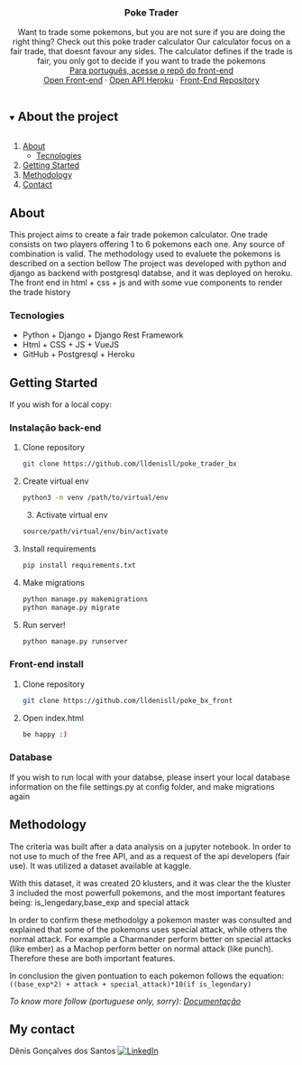 <h3 align="center">Poke Trader</h3>

  <p align="center">
    Want to trade some pokemons, but you are not sure if you are doing the right thing? Check out this poke trader calculator
    Our calculator focus on a fair trade, that doesnt favour any sides.
    The calculator defines if the trade is fair, you only got to decide if you want to trade the pokemons
    <br />
     <a href="https://github.com/lldenisll/poke_bx_front" targe="blank">Para português, acesse o repô do front-end</a>
    <br />
    <a href="https://lldenisll.github.io/poke_bx_front/index.html" targe="blank">Open Front-end</a>
    ·
    <a href="https://calm-inlet-80092.herokuapp.com/core/" targe="blank">Open API Heroku</a>
    ·
    <a href="https://github.com/lldenisll/poke_bx_front" targe="blank">Front-End Repository</a>
  </p>
</p>



<!-- TABLE OF CONTENTS -->
<details open="open">
  <summary><h2 style="display: inline-block">About the project</h2></summary>
  <ol>
    <li>
      <a href="#about">About</a>
      <ul>
        <li><a href="#tecnologies">Tecnologies</a></li>
      </ul>
    </li>
    <li>
      <a href="#getting-started">Getting Started</a>
    </li>
    <li><a href="#methodology">Methodology</a></li>
    <li><a href="#my-contact">Contact</a></li>
  </ol>
</details>



<!-- ABOUT THE PROJECT -->
## About
This project aims to create a fair trade pokemon calculator. One trade consists on two players offering 1 to 6 pokemons each one.
Any source of combination is valid.
The methodology used to evaluete the pokemons is described on a section bellow
The project was developed with python and django as backend with postgresql databse, and it was deployed on heroku.
The front end in html + css + js and with some vue components to render the trade history

### Tecnologies

* []() Python + Django + Django Rest Framework
* []() Html + CSS + JS + VueJS
* []() GitHub + Postgresql + Heroku



<!-- GETTING STARTED -->
## Getting Started

If you wish for a local copy:

### Instalação back-end

1. Clone repository
   ```sh
   git clone https://github.com/lldenisll/poke_trader_bx
   ```
2. Create virtual env
   ```sh
   python3 -m venv /path/to/virtual/env
   ```
   3. Activate virtual env
   ```sh
   source/path/virtual/env/bin/activate
   ```
3. Install requirements
   ```sh
   pip install requirements.txt
   ```
3. Make migrations
   ```sh
   python manage.py makemigrations
   python manage.py migrate
   ```
3. Run server!
   ```sh
   python manage.py runserver
   ```
### Front-end install

1. Clone repository
   ```sh
   git clone https://github.com/lldenisll/poke_bx_front
   ```
2. Open index.html
   ```sh
   be happy :)
   ```
### Database
If you wish to run local with your databse, please insert your local database information on the file settings.py at config folder, and make migrations again

## Methodology
The criteria was built after a data analysis on a jupyter notebook.
In order to not use to much of the free API, and as a request of the api developers (fair use). It was utilized a dataset available at kaggle.

With this dataset, it was created 20 klusters, and it was clear the the kluster 3 included the most powerfull pokemons, and the most important features being: is_lengedary,base_exp and special attack

In order to confirm these methodolgy a pokemon master was consulted and explained that some of the pokemons uses special attack, while others the normal attack. For example a Charmander perform better on special attacks (like ember) as a Machop perform better on normal attack (like punch). Therefore these are both important features.

In conclusion the given pontuation to each pokemon follows the equation:
`((base_exp*2) + attack + special_attack)*10(if is_legendary)`



_To know more follow (portuguese only, sorry): [Documentação](https://lldenisll.github.io/poke_bx_front/metodologia.html)_


## My contact

Dênis Gonçalves dos Santos 
[![LinkedIn][linkedin-shield]][linkedin-url]



[linkedin-shield]: https://img.shields.io/badge/-LinkedIn-black.svg?style=for-the-badge&logo=linkedin&colorB=555
[linkedin-url]: https://www.linkedin.com/in/denis142/

